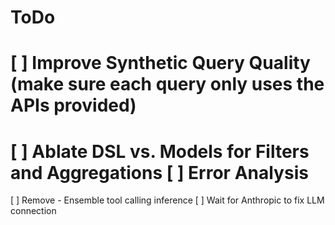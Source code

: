# ToDo

[ ] Improve Synthetic Query Quality (make sure each query only uses the APIs provided)
==
[ ] Ablate DSL vs. Models for Filters and Aggregations
[ ] Error Analysis
===
[ ] Remove - Ensemble tool calling inference
[ ] Wait for Anthropic to fix LLM connection